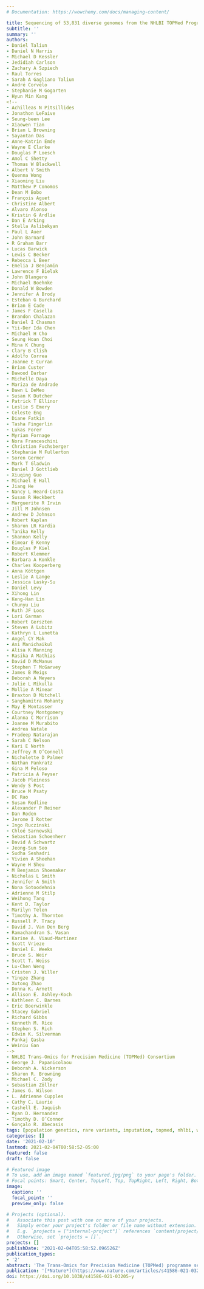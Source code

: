 ```yaml
---
# Documentation: https://wowchemy.com/docs/managing-content/

title: Sequencing of 53,831 diverse genomes from the NHLBI TOPMed Program
subtitle: ''
summary: ''
authors:
- Daniel Taliun
- Daniel N Harris
- Michael D Kessler
- Jedidiah Carlson
- Zachary A Szpiech
- Raul Torres
- Sarah A Gagliano Taliun
- André Corvelo
- Stephanie M Gogarten
- Hyun Min Kang
<!--
- Achilleas N Pitsillides
- Jonathon LeFaive
- Seung-been Lee
- Xiaowen Tian
- Brian L Browning
- Sayantan Das
- Anne-Katrin Emde
- Wayne E Clarke
- Douglas P Loesch
- Amol C Shetty
- Thomas W Blackwell
- Albert V Smith
- Quenna Wong
- Xiaoming Liu
- Matthew P Conomos
- Dean M Bobo
- François Aguet
- Christine Albert
- Alvaro Alonso
- Kristin G Ardlie
- Dan E Arking
- Stella Aslibekyan
- Paul L Auer
- John Barnard
- R Graham Barr
- Lucas Barwick
- Lewis C Becker
- Rebecca L Beer
- Emelia J Benjamin
- Lawrence F Bielak
- John Blangero
- Michael Boehnke
- Donald W Bowden
- Jennifer A Brody
- Esteban G Burchard
- Brian E Cade
- James F Casella
- Brandon Chalazan
- Daniel I Chasman
- Yii-Der Ida Chen
- Michael H Cho
- Seung Hoan Choi
- Mina K Chung
- Clary B Clish
- Adolfo Correa
- Joanne E Curran
- Brian Custer
- Dawood Darbar
- Michelle Daya
- Mariza de Andrade
- Dawn L DeMeo
- Susan K Dutcher
- Patrick T Ellinor
- Leslie S Emery
- Celeste Eng
- Diane Fatkin
- Tasha Fingerlin
- Lukas Forer
- Myriam Fornage
- Nora Franceschini
- Christian Fuchsberger
- Stephanie M Fullerton
- Soren Germer
- Mark T Gladwin
- Daniel J Gottlieb
- Xiuqing Guo
- Michael E Hall
- Jiang He
- Nancy L Heard-Costa
- Susan R Heckbert
- Marguerite R Irvin
- Jill M Johnsen
- Andrew D Johnson
- Robert Kaplan
- Sharon LR Kardia
- Tanika Kelly
- Shannon Kelly
- Eimear E Kenny
- Douglas P Kiel
- Robert Klemmer
- Barbara A Konkle
- Charles Kooperberg
- Anna Köttgen
- Leslie A Lange
- Jessica Lasky-Su
- Daniel Levy
- Xihong Lin
- Keng-Han Lin
- Chunyu Liu
- Ruth JF Loos
- Lori Garman
- Robert Gerszten
- Steven A Lubitz
- Kathryn L Lunetta
- Angel CY Mak
- Ani Manichaikul
- Alisa K Manning
- Rasika A Mathias
- David D McManus
- Stephen T McGarvey
- James B Meigs
- Deborah A Meyers
- Julie L Mikulla
- Mollie A Minear
- Braxton D Mitchell
- Sanghamitra Mohanty
- May E Montasser
- Courtney Montgomery
- Alanna C Morrison
- Joanne M Murabito
- Andrea Natale
- Pradeep Natarajan
- Sarah C Nelson
- Kari E North
- Jeffrey R O’Connell
- Nicholette D Palmer
- Nathan Pankratz
- Gina M Peloso
- Patricia A Peyser
- Jacob Pleiness
- Wendy S Post
- Bruce M Psaty
- DC Rao
- Susan Redline
- Alexander P Reiner
- Dan Roden
- Jerome I Rotter
- Ingo Ruczinski
- Chloé Sarnowski
- Sebastian Schoenherr
- David A Schwartz
- Jeong-Sun Seo
- Sudha Seshadri
- Vivien A Sheehan
- Wayne H Sheu
- M Benjamin Shoemaker
- Nicholas L Smith
- Jennifer A Smith
- Nona Sotoodehnia
- Adrienne M Stilp
- Weihong Tang
- Kent D. Taylor
- Marilyn Telen
- Timothy A. Thornton
- Russell P. Tracy
- David J. Van Den Berg
- Ramachandran S. Vasan
- Karine A. Viaud-Martinez
- Scott Vrieze
- Daniel E. Weeks
- Bruce S. Weir
- Scott T. Weiss
- Lu-Chen Weng
- Cristen J. Willer
- Yingze Zhang
- Xutong Zhao
- Donna K. Arnett
- Allison E. Ashley-Koch
- Kathleen C. Barnes
- Eric Boerwinkle
- Stacey Gabriel
- Richard Gibbs
- Kenneth M. Rice
- Stephen S. Rich
- Edwin K. Silverman
- Pankaj Qasba
- Weiniu Gan
-->
- NHLBI Trans-Omics for Precision Medicine (TOPMed) Consortium
- George J. Papanicolaou
- Deborah A. Nickerson
- Sharon R. Browning
- Michael C. Zody
- Sebastian Zöllner
- James G. Wilson
- L. Adrienne Cupples
- Cathy C. Laurie
- Cashell E. Jaquish
- Ryan D. Hernandez
- Timothy D. O’Connor
- Gonçalo R. Abecasis
tags: [population genetics, rare variants, imputation, topmed, nhlbi, whole genome sequencing]
categories: []
date: '2021-02-10'
lastmod: 2021-02-04T00:58:52-05:00
featured: false
draft: false

# Featured image
# To use, add an image named `featured.jpg/png` to your page's folder.
# Focal points: Smart, Center, TopLeft, Top, TopRight, Left, Right, BottomLeft, Bottom, BottomRight.
image:
  caption: ''
  focal_point: ''
  preview_only: false

# Projects (optional).
#   Associate this post with one or more of your projects.
#   Simply enter your project's folder or file name without extension.
#   E.g. `projects = ["internal-project"]` references `content/project/deep-learning/index.md`.
#   Otherwise, set `projects = []`.
projects: []
publishDate: '2021-02-04T05:58:52.096526Z'
publication_types:
- '2'
abstract: 'The Trans-Omics for Precision Medicine (TOPMed) programme seeks to elucidate the genetic architecture and biology of heart, lung, blood and sleep disorders, with the ultimate goal of improving diagnosis, treatment and prevention of these diseases. The initial phases of the programme focused on whole-genome sequencing of individuals with rich phenotypic data and diverse backgrounds. Here we describe the TOPMed goals and design as well as the available resources and early insights obtained from the sequence data. The resources include a variant browser, a genotype imputation server, and genomic and phenotypic data that are available through dbGaP (Database of Genotypes and Phenotypes)1. In the first 53,831 TOPMed samples, we detected more than 400 million single-nucleotide and insertion or deletion variants after alignment with the reference genome. Additional previously undescribed variants were detected through assembly of unmapped reads and customized analysis in highly variable loci. Among the more than 400 million detected variants, 97% have frequencies of less than 1% and 46% are singletons that are present in only one individual (53% among unrelated individuals). These rare variants provide insights into mutational processes and recent human evolutionary history. The extensive catalogue of genetic variation in TOPMed studies provides unique opportunities for exploring the contributions of rare and noncoding sequence variants to phenotypic variation. Furthermore, combining TOPMed haplotypes with modern imputation methods improves the power and reach of genome-wide association studies to include variants down to a frequency of approximately 0.01%.'
publication: '[*Nature*](https://www.nature.com/articles/s41586-021-03205-y)'
doi: https://doi.org/10.1038/s41586-021-03205-y
---
```

